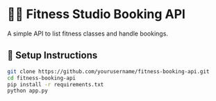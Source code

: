 # 🏋️‍♀️ Fitness Studio Booking API

A simple API to list fitness classes and handle bookings.

## 🚀 Setup Instructions

```bash
git clone https://github.com/yourusername/fitness-booking-api.git
cd fitness-booking-api
pip install -r requirements.txt
python app.py
